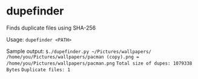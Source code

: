 dupefinder
==========

Finds duplicate files using SHA-256

Usage:
`dupefinder <PATH>`

Sample output:
`$./dupefinder.py ~/Pictures/wallpapers/`
`/home/you/Pictures/wallpapers/pacman (copy).png = /home/you/Pictures/wallpapers/pacman.png`
`Total size of dupes: 1079338 Bytes`
`Duplicate files: 1`

